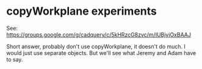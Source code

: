 # copyWorkplane experiments

See: https://groups.google.com/g/cadquery/c/5kHRzcG8zvc/m/IUBjvjOxBAAJ

Short answer, probably don't use copyWorkplane, it doesn't do much. I
would just use separate objects. But we'll see what Jeremy and Adam
have to say.

